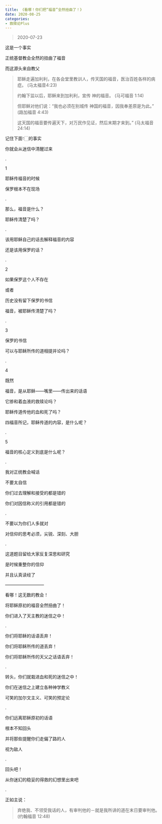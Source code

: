 ```yaml
---
title: 《看哪！你们把“福音”全然扭曲了！》
date: 2020-08-25 
categories:
- 救赎论Plus
---
```

> 2020-07-23

这是一个事实

正统基督教会全然的扭曲了福音

而这源头来自教父

> 耶稣走遍加利利，在各会堂里教训人，传天国的福音，医治百姓各样的病症。  (马太福音4:23)
> 
> 约翰下监以后，耶稣来到加利利，宣传 神的福音。    (马可福音 1:14)
> 
> 但耶稣对他们说：“我也必须在别城传 神国的福音，因我奉差原是为此。”  (路加福音 4:43)
> 
> 这天国的福音要传遍天下，对万民作见证，然后末期才来到。” (马太福音 24:14)

记住下面👇🏻的事实

你就会从迷信中清醒过来

<!--more-->

.

1 

耶稣传福音的时候

保罗根本不在现场

.

那么，福音是什么？

耶稣传清楚了吗？

.

该用耶稣自己的话去解释福音的内容

还是该用保罗的话？

.

2 

如果保罗这个人不存在

或者

历史没有留下保罗的书信

福音，被耶稣传清楚了吗？

.

3

保罗的书信

可以与耶稣所传的道相提并论吗？

.

4

既然

福音，是从耶稣——嘴里——传出来的话语

它掺和着血液的救赎论吗？

耶稣传道传他的血和死了吗？

四福音所记，耶稣传道的内容，是什么呢？

.

5

福音的核心定义到底是什么呢？

.

我对正统教会喊话

不要太自信

你们过去理解和接受的都是错的

你们对因信称义的引用都是错的

.

不要以为你们人多就对

对信仰的思考必须，尖锐、深刻、大胆

.

这道题目留给大家反复深思和研究

是时候重整你的信仰

并且认真读经了

—————————

看哪！这无数的教会！

将耶稣原初的福音全然扭曲了！

你们进入了天主教的迷信之中！

.

你们将耶稣的话语丢弃！

你们将耶稣所传的道丢弃！

你们将耶稣所传的天父之话语丢弃！

.

转头，你们就栽进血和死的迷信之中！

你们在迷信之上建立各种神学教义

可笑的加尔文主义、可笑的预定论

.

你们远离耶稣原初的话语

根本不知回头

并将那些提醒你们走偏了路的人

视为敌人

.

回头吧！

从你迷幻的稳妥的得救的幻想里出来吧

.

正如主说：

> 弃绝我、不领受我话的人，有审判他的－就是我所讲的道在末日要审判他。(约翰福音 12:48)